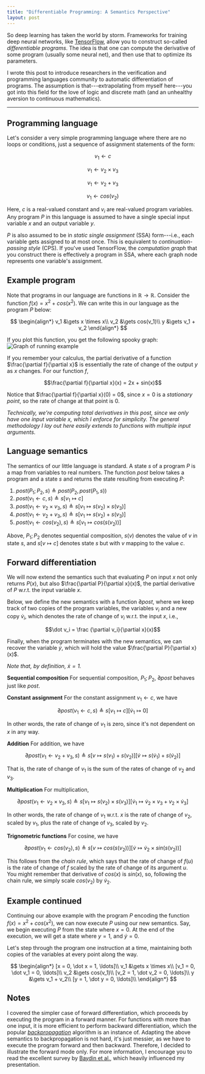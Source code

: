 ```yaml
---
title: "Differentiable Programming: A Semantics Perspective"
layout: post
---
```



So deep learning has taken the world by storm.
Frameworks for training deep neural networks, like [TensorFlow](https://www.tensorflow.org/), allow you to construct so-called *differentiable programs*.
The idea is that one can compute the derivative of some program (usually some neural net), and then use that to optimize its parameters.

I wrote this post to introduce researchers in the verification and programming languages community to automatic differentiation of programs.
The assumption is that---extrapolating from myself here---you got into this field for the love of logic and discrete math (and an unhealthy aversion to continuous mathematics).

---

## Programming language
Let's consider a very simple programming language where there are no loops or conditions, just a sequence of assignment statements of the form:

$$v_1 \gets c$$

$$v_1 \gets v_2 \times v_3$$

$$v_1 \gets v_2 + v_3$$

$$v_1 \gets cos(v_2)$$

Here, $c$ is a real-valued constant and $v_i$ are real-valued program variables.
Any program $P$ in this language is assumed to have a single special input variable $x$ and an output variable $y$.

$P$ is also assumed to be in *static single assignment* (SSA) form---i.e., each variable gets assigned to at most once.
This is equivalent to *continuation-passing style* (CPS). If you've used TensorFlow, the *computation graph* that you construct there is effectively a program in SSA, where each graph node represents one variable's assignment.

## Example program
Note that programs in our language are functions in $\mathbb{R} \to \mathbb{R}$.
Consider the function $f(x) = x^2 + cos(x^2)$.
We can write this in our language as the program $P$ below:

$$
\begin{align*}
v_1 &\gets x \times x\\
v_2 &\gets cos(v_1)\\
y &\gets v_1 + v_2
\end{align*}
$$

If you plot this function, you get the following spooky graph:
![Graph of running example]({{site.url}}/assets/graph.png)

If you remember your calculus, the partial derivative of a function $\frac{\partial f}{\partial x}$ is essentially the rate of change of the output $y$ as $x$ changes.
For our function $f$,

$$\frac{\partial f}{\partial x}(x) = 2x + sin(x)$$

Notice that  $\frac{\partial f}{\partial x}(0) = 0$,
since  $x = 0$ is a *stationary point*, so the rate of change at that point is 0.

*Technically, we're computing total derivatives in this post, since we only have one input variable $x$, which I enforce for simplicity. The general methodology I lay out here easily extends to functions with multiple input arguments.*

## Language semantics
The semantics of our little language is standard.
A state $s$ of a program $P$ is a map from variables
to real numbers.
The function $\textit{post}$ below takes a program and a state $s$ and returns the state resulting from executing $P$:

1. $\textit{post}(P_1;P_2, s) \triangleq \textit{post}(P_2,\textit{post}(P_1,s))$
2. $\textit{post}(v_1 \gets c, s) \triangleq s[v_1 \mapsto c]$
3. $\textit{post}(v_1 \gets v_2 \times v_3, s) \triangleq s[v_1 \mapsto s(v_2) \times s(v_3)]$
3. $\textit{post}(v_1 \gets v_2 + v_3, s) \triangleq s[v_1 \mapsto s(v_2) + s(v_3)]$
4. $\textit{post}(v_1 \gets cos(v_2), s) \triangleq s[v_1 \mapsto cos(s(v_2))]$

Above, $P_1;P_2$ denotes sequential composition,
$s(v)$ denotes the value of $v$ in state $s$, and $s[v \mapsto c]$ denotes state $s$ but with $v$ mapping to the value $c$.





## Forward differentiation


We will now extend the semantics such that evaluating $P$ on input $x$ not only returns $P(x)$, but also $\frac{\partial P}{\partial x}(x)$, the partial derivative of $P$ w.r.t. the input variable $x$.


Below, we define the new semantics with a function $\partial\textit{post}$, where we keep track of two copies of the program variables, the variables $v_i$ and a new copy $\dot v_i$, which denotes the rate of change of $v_i$ w.r.t. the input $x$, i.e.,

$$\dot v_i = \frac {\partial v_i}{\partial x}(x)$$

Finally, when the program terminates with the new semantics, we can recover the variable $\dot y$, which will hold the value $\frac{\partial P}{\partial x}(x)$.

*Note that, by definition, $\dot x = 1$.*

**Sequential composition** For sequential composition, $P_1;P_2$, $\partial\textit{post}$ behaves just like $\textit{post}$.

**Constant assignment** For the constant assignment $v_1 \gets c$,
we have

$$\partial\textit{post}(v_1 \gets c, s) \triangleq s[v_1 \mapsto c][ \dot v_1 \mapsto 0]$$

In other words, the rate of change of $v_1$ is zero, since it's not dependent on $x$ in any way.

**Addition** For addition, we have

$$\partial\textit{post}(v_1 \gets v_2 + v_3, s) \triangleq s[v \mapsto s(v_1) + s(v_2)][ \dot v \mapsto s(\dot v_1) + s(\dot v_2)]$$

That is, the rate of change of $v_1$ is the sum of the rates of change of $v_2$ and $v_3$.

**Multiplication** For multiplication,

$$\partial\textit{post}(v_1 \gets v_2 \times v_3, s) \triangleq s[v_1 \mapsto s(v_2) \times s(v_3)][\dot v_1 \mapsto \dot v_2 \times v_3 + v_2 \times \dot v_3]$$

In other words, the rate of change of $v_1$ w.r.t. $x$ is the rate of change of $v_2$, scaled by $v_1$, plus the rate of change of $v_3$, scaled by $v_2$.



**Trignometric functions** For cosine, we have

$$\partial\textit{post}(v_1 \gets cos(v_2), s) \triangleq s[v \mapsto cos(s(v_2))] [\dot v \mapsto \dot v_2 \times sin(s(v_2))]$$

This follows from the *chain rule*, which says that the rate of change of $f(u)$ is the rate of change of $f$ scaled by the rate of change of its argument $u$.
You might remember that derivative of $cos(x)$ is $sin(x)$, so, following the chain rule, we simply scale $cos(v_2)$ by $\dot v_2$.

## Example continued

Continuing our above example with the program $P$ encoding the function $f(x) = x^2 + cos(x^2)$,
we can now execute $P$ using our new semantics.
Say, we begin executing $P$ from the state where $x = 0$.
At the end of the execution, we will get a state
where $y = 1$, and $\dot y = 0$.

Let's step through the program one instruction at a time, maintaining both copies of the variables at every point along the way.

$$
\begin{align*}
[x = 0, \dot x = 1, \ldots]\\
v_1 &\gets x \times x\\
[v_1 = 0, \dot v_1 = 0, \ldots]\\
v_2 &\gets cos(v_1)\\
[v_2 = 1, \dot v_2 = 0, \ldots]\\
y &\gets v_1 + v_2\\
[y = 1, \dot y = 0, \ldots]\\
\end{align*}
$$



## Notes

I covered the simpler case of forward differentiation, which proceeds by executing the program in a forward manner. For functions with more than one input, it is more efficient to perform backward differentiation, which the popular *[backpropagation](https://en.wikipedia.org/wiki/Backpropagation)* algorithm is an instance of. Adapting the above semantics to backpropagation is not hard, it's just messier, as we have to execute the program forward and then backward. Therefore, I decided to illustrate the forward mode only. For more information, I encourage you to read the excellent survey by [Baydin et al.](https://arxiv.org/abs/1502.05767), which heavily influenced my presentation.
